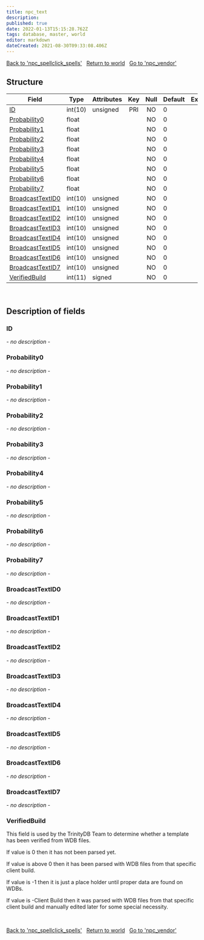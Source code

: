 ```yaml
---
title: npc_text
description: 
published: true
date: 2022-01-13T15:15:28.762Z
tags: database, master, world
editor: markdown
dateCreated: 2021-08-30T09:33:08.406Z
---
```


<a href="https://trinitycore.info/en/database/master/world/npc_spellclick_spells" class="mt-5 v-btn v-btn--depressed v-btn--flat v-btn--outlined theme--light v-size--default darkblue--text text--lighten-3"><span class="v-btn__content"><i aria-hidden="true" class="v-icon notranslate v-icon--left mdi mdi-arrow-left theme--light"></i><span>Back to 'npc_spellclick_spells'</span></span></a>&nbsp;&nbsp;&nbsp;<a href="https://trinitycore.info/en/database/master/world/home" class="mt-5 v-btn v-btn--depressed v-btn--flat v-btn--outlined theme--light v-size--default darkblue--text text--lighten-3"><span class="v-btn__content"><i aria-hidden="true" class="v-icon notranslate v-icon--left mdi mdi-home-outline theme--light"></i><span>Return to world</span></span></a>&nbsp;&nbsp;&nbsp;<a href="https://trinitycore.info/en/database/master/world/npc_vendor" class="mt-5 v-btn v-btn--depressed v-btn--flat v-btn--outlined theme--light v-size--default darkblue--text text--lighten-3"><span class="v-btn__content"><span>Go to 'npc_vendor'</span><i aria-hidden="true" class="v-icon notranslate v-icon--right mdi mdi-arrow-right theme--light"></i></span></a>

## Structure

| Field | Type | Attributes | Key | Null | Default | Extra | Comment | Source in sniff |
| --- | --- | --- | :---: | :---: | --- | --- | --- | --- |
| [ID](#id) | int(10) | unsigned | PRI | NO | 0 |  |  | SMSG_QUERY_NPC_TEXT_RESPONSE |
| [Probability0](#probability0) | float |  |  | NO | 0 |  |  | SMSG_QUERY_NPC_TEXT_RESPONSE |
| [Probability1](#probability1) | float |  |  | NO | 0 |  |  | SMSG_QUERY_NPC_TEXT_RESPONSE |
| [Probability2](#probability2) | float |  |  | NO | 0 |  |  | SMSG_QUERY_NPC_TEXT_RESPONSE |
| [Probability3](#probability3) | float |  |  | NO | 0 |  |  | SMSG_QUERY_NPC_TEXT_RESPONSE |
| [Probability4](#probability4) | float |  |  | NO | 0 |  |  | SMSG_QUERY_NPC_TEXT_RESPONSE |
| [Probability5](#probability5) | float |  |  | NO | 0 |  |  | SMSG_QUERY_NPC_TEXT_RESPONSE |
| [Probability6](#probability6) | float |  |  | NO | 0 |  |  | SMSG_QUERY_NPC_TEXT_RESPONSE |
| [Probability7](#probability7) | float |  |  | NO | 0 |  |  | SMSG_QUERY_NPC_TEXT_RESPONSE |
| [BroadcastTextID0](#broadcasttextid0) | int(10) | unsigned |  | NO | 0 |  |  | fetched from hotfixes db (via wpp) |
| [BroadcastTextID1](#broadcasttextid1) | int(10) | unsigned |  | NO | 0 |  |  | fetched from hotfixes db (via wpp) |
| [BroadcastTextID2](#broadcasttextid2) | int(10) | unsigned |  | NO | 0 |  |  | fetched from hotfixes db (via wpp) |
| [BroadcastTextID3](#broadcasttextid3) | int(10) | unsigned |  | NO | 0 |  |  | fetched from hotfixes db (via wpp) |
| [BroadcastTextID4](#broadcasttextid4) | int(10) | unsigned |  | NO | 0 |  |  | fetched from hotfixes db (via wpp) |
| [BroadcastTextID5](#broadcasttextid5) | int(10) | unsigned |  | NO | 0 |  |  | fetched from hotfixes db (via wpp) |
| [BroadcastTextID6](#broadcasttextid6) | int(10) | unsigned |  | NO | 0 |  |  | fetched from hotfixes db (via wpp) |
| [BroadcastTextID7](#broadcasttextid7) | int(10) | unsigned |  | NO | 0 |  |  | fetched from hotfixes db (via wpp) |
| [VerifiedBuild](#verifiedbuild) | int(11) | signed |  | NO | 0 |  |  | generated |
&nbsp;
## Description of fields

### ID
*- no description -*
&nbsp;

### Probability0
*- no description -*
&nbsp;

### Probability1
*- no description -*
&nbsp;

### Probability2
*- no description -*
&nbsp;

### Probability3
*- no description -*
&nbsp;

### Probability4
*- no description -*
&nbsp;

### Probability5
*- no description -*
&nbsp;

### Probability6
*- no description -*
&nbsp;

### Probability7
*- no description -*
&nbsp;

### BroadcastTextID0
*- no description -*
&nbsp;

### BroadcastTextID1
*- no description -*
&nbsp;

### BroadcastTextID2
*- no description -*
&nbsp;

### BroadcastTextID3
*- no description -*
&nbsp;

### BroadcastTextID4
*- no description -*
&nbsp;

### BroadcastTextID5
*- no description -*
&nbsp;

### BroadcastTextID6
*- no description -*
&nbsp;

### BroadcastTextID7
*- no description -*
&nbsp;

### VerifiedBuild
This field is used by the TrinityDB Team to determine whether a template has been verified from WDB files.

If value is 0 then it has not been parsed yet.

If value is above 0 then it has been parsed with WDB files from that specific client build.

If value is -1 then it is just a place holder until proper data are found on WDBs.

If value is -Client Build then it was parsed with WDB files from that specific client build and manually edited later for some special necessity.

&nbsp;

<a href="https://trinitycore.info/en/database/master/world/npc_spellclick_spells" class="mt-5 v-btn v-btn--depressed v-btn--flat v-btn--outlined theme--light v-size--default darkblue--text text--lighten-3"><span class="v-btn__content"><i aria-hidden="true" class="v-icon notranslate v-icon--left mdi mdi-arrow-left theme--light"></i><span>Back to 'npc_spellclick_spells'</span></span></a>&nbsp;&nbsp;&nbsp;<a href="https://trinitycore.info/en/database/master/world/home" class="mt-5 v-btn v-btn--depressed v-btn--flat v-btn--outlined theme--light v-size--default darkblue--text text--lighten-3"><span class="v-btn__content"><i aria-hidden="true" class="v-icon notranslate v-icon--left mdi mdi-home-outline theme--light"></i><span>Return to world</span></span></a>&nbsp;&nbsp;&nbsp;<a href="https://trinitycore.info/en/database/master/world/npc_vendor" class="mt-5 v-btn v-btn--depressed v-btn--flat v-btn--outlined theme--light v-size--default darkblue--text text--lighten-3"><span class="v-btn__content"><span>Go to 'npc_vendor'</span><i aria-hidden="true" class="v-icon notranslate v-icon--right mdi mdi-arrow-right theme--light"></i></span></a>

